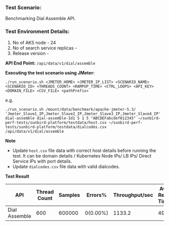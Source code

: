 ### Test Scenario:

Benchmarking Dial Assemble API.


### Test Environment Details:
1. No of AKS node - 24
2. No of search service replicas - 
3. Release version - 


**API End Point:** 
`/api/data/v1/dial/assemble`


**Executing the test scenario using JMeter:**

```./run_scenario.sh <JMETER_HOME> <JMETER_IP_LIST> <SCENARIO_NAME> <SCENARIO_ID> <THREADS_COUNT> <RAMPUP_TIME> <CTRL_LOOPS> <API_KEY> <DOMAIN_FILE> <CSV_FILE> <pathPrefix>```

e.g.

```./run_scenario.sh /mount/data/benchmark/apache-jmeter-5.3/ 'Jmeter_Slave1_IP,Jmeter_Slave2_IP,Jmeter_Slave3_IP,Jmeter_Slave4_IP' dial-assemble dial-assemble-Id1 5 1 5 "ABCDEFabcdef012345" ~/sunbird-perf-tests/sunbird-platform/testdata/host.csv ~/sunbird-perf-tests/sunbird-platform/testdata/dialcodes.csv /api/data/v1/dial/assemble```



**Note**
- Update `host.csv` file data with correct host details before running the test. It can be domain details / Kubernetes Node IPs/ LB IPs/ Direct Service IPs with port details.
- Update `dialcodes.csv` file data with valid dialcodes.



**Test Result**

| API           | Thread Count  | Samples  | Errors%   | Throughput/sec|Avg Resp Time| 95th pct | 99th pct |
| ------------- | ------------- | -------- | --------- | --------------|-------------|----------|----------|
| Dial Assemble | 600           | 600000   | 0(0.00%)  | 1133.2        |    496      |     670  |  1196.99 |
